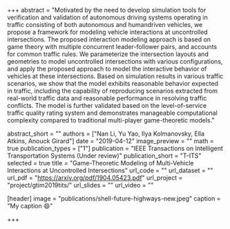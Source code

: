 +++
abstract = "Motivated by the need to develop simulation tools for verification and validation of autonomous driving systems operating in traffic consisting of both autonomous and humandriven vehicles, we propose a framework for modeling vehicle interactions at uncontrolled intersections. The proposed interaction modeling approach is based on game theory with multiple concurrent leader-follower pairs, and accounts for common traffic rules. We parameterize the intersection layouts and geometries to model uncontrolled intersections with various configurations, and apply the proposed approach to model the interactive behavior of vehicles at these intersections. Based on simulation results in various traffic scenarios, we show that the model exhibits reasonable behavior expected in traffic, including the capability of reproducing scenarios extracted from real-world traffic data and reasonable performance in resolving traffic conflicts. The model is further validated based on the level-of-service traffic quality rating system and demonstrates manageable computational complexity compared to traditional multi-player game-theoretic models."

abstract_short = ""
authors = ["Nan Li, Yu Yao, Ilya Kolmanovsky, Ella Atkins, Anouck Girard"]
date = "2019-04-12"
image_preview = ""
math = true
publication_types = ["1"]
publication = "IEEE Transactions on Intelligent Transportation Systems (Under review)"
publication_short = "T-ITS"
selected = true
title = "Game-Theoretic Modeling of Multi-Vehicle Interactions at Uncontrolled Intersections"
url_code = ""
url_dataset = ""
url_pdf = "https://arxiv.org/pdf/1904.05423.pdf"
url_project = "project/gtim2019tits/"
url_slides = ""
url_video = ""

[header]
image = "publications/shell-future-highways-new.jpeg"
caption = "My caption :smile:"

+++

